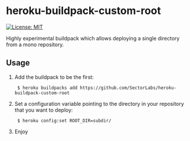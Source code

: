 # heroku-buildpack-custom-root

[![License: MIT](https://img.shields.io/badge/License-MIT-yellow.svg)](https://opensource.org/licenses/MIT)

Highly experimental buildpack which allows deploying a single directory from a mono repository.

## Usage
1. Add the buildpack to be the first:

        $ heroku buildpacks add https://github.com/SectorLabs/heroku-buildpack-custom-root

2. Set a configuration variable pointing to the directory in your repository that you want to deploy:

        $ heroku config:set ROOT_DIR=subdir/

3. Enjoy
